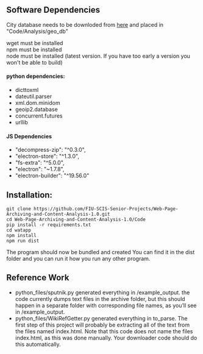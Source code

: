 ## Software Dependencies
City database needs to be downloded from [here](https://dev.maxmind.com/geoip/geoip2/geolite2/) and placed in "Code/Analysis/geo_db"  

wget must be installed  
npm must be installed  
node must be installed (latest version. If you have too early a version you won't be able to build)  

#### python dependencies:
* dicttoxml
* dateutil.parser
* xml.dom.minidom
* geoip2.database
* concurrent.futures
* urllib

#### JS Dependencies
* "decompress-zip": "^0.3.0",
* "electron-store": "^1.3.0",
* "fs-extra": "^5.0.0",
* "electron": "~1.7.8",
* "electron-builder": "^19.56.0"



## Installation:
```
git clone https://github.com/FIU-SCIS-Senior-Projects/Web-Page-Archiving-and-Content-Analysis-1.0.git
cd Web-Page-Archiving-and-Content-Analysis-1.0/Code
pip install -r requirements.txt
cd watapp
npm install
npm run dist
```
The program should now be bundled and created
You can find it in the dist folder and you can run it how you run any other program.

## Reference Work
- python_files/sputnik.py generated everything in /example_output. the code currently dumps text files in the archive folder, but this should happen in a separate folder with corresponding file names, as you’ll see in /example_output.
- python_files/WikiRefGetter.py generated everything in to_parse. The first step of this project will probably be extracting all of the text from the files named index.html. Note that this code does not name the files index.html, as this was done manually. Your downloader code should do this automatically.
